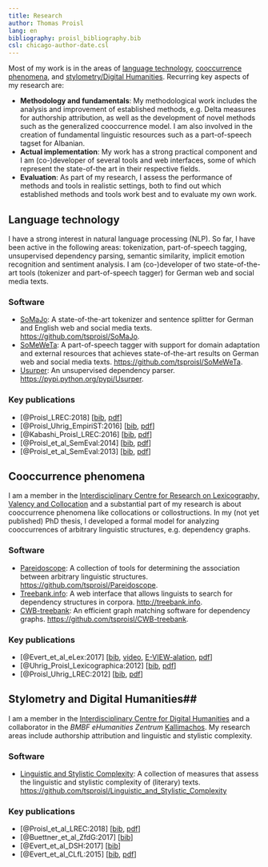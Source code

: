```yaml
---
title: Research
author: Thomas Proisl
lang: en
bibliography: proisl_bibliography.bib
csl: chicago-author-date.csl
---
```


Most of my work is in the areas of [language
technology](#language-technology), [cooccurrence
phenomena](#cooccurrence-phenomena), and [stylometry/Digital
Humanities](#stylometry-and-digital-humanities). Recurring key aspects
of my research are:

- **Methodology and fundamentals**: My methodological work includes
  the analysis and improvement of established methods, e.g. Delta
  measures for authorship attribution, as well as the development of
  novel methods such as the generalized cooccurrence model. I am also
  involved in the creation of fundamental linguistic resources such as
  a part-of-speech tagset for Albanian.
- **Actual implementation**: My work has a strong practical component
  and I am (co-)developer of several tools and web interfaces, some of
  which represent the state-of-the art in their respective fields.
- **Evaluation**: As part of my research, I assess the performance of
  methods and tools in realistic settings, both to find out which
  established methods and tools work best and to evaluate my own work.


## Language technology ##

I have a strong interest in natural language processing (NLP). So far,
I have been active in the following areas: tokenization,
part-of-speech tagging, unsupervised dependency parsing, semantic
similarity, implicit emotion recognition and sentiment analysis. I am
(co-)developer of two state-of-the-art tools (tokenizer and
part-of-speech tagger) for German web and social media texts.


### Software ###

- [SoMaJo](software.html#somajo): A state-of-the-art tokenizer and
  sentence splitter for German and English web and social media texts.
  <https://github.com/tsproisl/SoMaJo>.
- [SoMeWeTa](software.html#someweta): A part-of-speech tagger with
  support for domain adaptation and external resources that achieves
  state-of-the-art results on German web and social media texts.
  <https://github.com/tsproisl/SoMeWeTa>.
- [Usurper](software.html#usurper): An unsupervised dependency parser.
  <https://pypi.python.org/pypi/Usurper>.


### Key publications ###

- [@Proisl_LREC:2018] [[bib](bib/Proisl_LREC:2018.bib), [pdf](pdf/proisl_2018_lrec.pdf)]
- [@Proisl_Uhrig_EmpiriST:2016] [[bib](bib/Proisl_Uhrig_EmpiriST:2016.bib), [pdf](pdf/proisl_uhrig_2016_empirist.pdf)]
- [@Kabashi_Proisl_LREC:2016] [[bib](bib/Kabashi_Proisl_LREC:2016.bib), [pdf](pdf/kabashi_proisl_2016_lrec.pdf)]
- [@Proisl_et_al_SemEval:2014] [[bib](bib/Proisl_et_al_SemEval:2014.bib), [pdf](pdf/proisl_et_al_2014_semeval.pdf)]
- [@Proisl_et_al_SemEval:2013] [[bib](bib/Proisl_et_al_SemEval:2013.bib), [pdf](pdf/proisl_et_al_2013_semeval.pdf)]


## Cooccurrence phenomena ##

I am a member in the [Interdisciplinary Centre for Research on
Lexicography, Valency and
Collocation](http://www.lexi.uni-erlangen.de) and a substantial part
of my research is about cooccurrence phenomena like collocations or
collostructions. In my (not yet published) PhD thesis, I developed a
formal model for analyzing cooccurrences of arbitrary linguistic
structures, e.g. dependency graphs.


### Software ###

- [Pareidoscope](software.html#pareidoscope): A collection of tools
  for determining the association between arbitrary linguistic
  structures. <https://github.com/tsproisl/Pareidoscope>.
- [Treebank.info](software.html#treebank.info): A web interface that
  allows linguists to search for dependency structures in corpora.
  <http://treebank.info>.
- [CWB-treebank](software.html#cwb-treebank): An efficient graph
  matching software for dependency graphs.
  <https://github.com/tsproisl/CWB-treebank>.


### Key publications ###

- [@Evert_et_al_eLex:2017] [[bib](bib/Evert_et_al_eLex:2017.bib), [video](https://www.youtube.com/watch?v=xYo3wTRx8F8), [E-VIEW-alation](http://www.collocations.de/eviewalation/), [pdf](pdf/evert_et_al_2017_elex.pdf)]
- [@Uhrig_Proisl_Lexicographica:2012] [[bib](bib/Uhrig_Proisl_Lexicographica:2012.bib), [pdf](pdf/uhrig_proisl_2012_lexicographica.pdf)]
- [@Proisl_Uhrig_LREC:2012] [[bib](bib/Proisl_Uhrig_LREC:2012.bib), [pdf](pdf/proisl_uhrig_2012_lrec.pdf)]


## Stylometry and Digital Humanities##

I am a member in the [Interdisciplinary Centre for Digital
Humanities](http://izdigital.fau.de) and a collaborator in the *BMBF
eHumanities Zentrum* [Kallimachos](http://kallimachos.de). My research
areas include authorship attribution and linguistic and stylistic
complexity.


### Software ###

- [Linguistic and Stylistic
  Complexity](software.html#linguistic-and-stylistic-complexity): A
  collection of measures that assess the linguistic and stylistic
  complexity of (literary) texts.
  <https://github.com/tsproisl/Linguistic_and_Stylistic_Complexity>

### Key publications ###

- [@Proisl_et_al_LREC:2018] [[bib](bib/Proisl_et_al_LREC:2018.bib), [pdf](pdf/proisl_et_al_2018_lrec.pdf)]
- [@Buettner_et_al_ZfdG:2017] [[bib](bib/Buettner_et_al_ZfdG:2017.bib)]
- [@Evert_et_al_DSH:2017] [[bib](bib/Evert_et_al_DSH:2017.bib)]
- [@Evert_et_al_CLfL:2015] [[bib](bib/Evert_et_al_CLfL:2015.bib), [pdf](pdf/evert_et_al_2015_clfl.pdf)]
